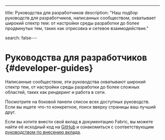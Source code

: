 ---
title: Руководства для разработчиков
description: "Наш подбор руководств для разработчиков, написанных сообществом, охватывает широкий спектр тем: от настройки среды разработки до более продвинутых тем, таких как отрисовка и сетевое взаимодействие."

search: false---

# Руководства для разработчиков {#developer-guides}

Написанные сообществом, эти руководства охватывают широкий спектр тем, от настройки среды разработки до более сложных областей, таких как рендеринг и работа в сети.

Посмотрите на боковой панели список всех доступных руководств. Если вы ищете что-то конкретное, поиск вверху страницы ваш лучший друг.

Если вы хотите внести свой вклад в документацию Fabric, вы можете найти её исходный код на [GitHub](https://github.com/FabricMC/fabric-docs) и ознакомиться с соответствующим [руководством по внесению вклада](../contributing).
